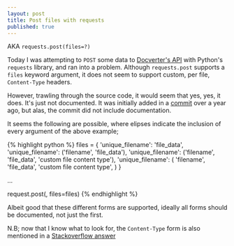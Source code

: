 ```yaml
---
layout: post
title: Post files with requests
published: true
---
```


AKA `requests.post(files=?)`

Today I was attempting to `POST` some data to [Docverter's API](http://docverter.com)  with Python's `requests` library, and ran into a problem. Although `requests.post` supports a `files` keyword argument, it does not seem to support custom, per file,  `Content-Type` headers.

However, trawling through the source code, it would seem that yes, yes, it does. It's just not documented. It was initially added in a [commit](https://github.com/abarnert/requests/commit/20b10aed1bbe277745a74953b6dc73290bfa82fa) over a year ago, but alas, the commit did not include documentation.

It seems the following are possible, where elipses indicate the inclusion of every argument of the above example;

{% highlight python %}
files = {
  'unique_filename': 'file_data',
  'unique_filename': ('filename', 'file_data'),
  'unique_filename': ('filename', 'file_data', 'custom file content type'),
  'unique_filename': (
    'filename',
    'file_data',
    'custom file content type',
    <custom headers in tuple or dict>
  )
}

...

request.post(<url>, files=files)
{% endhighlight %}

Albeit good that these different forms are supported, ideally all forms should be documented, not just the first.

N.B; now that I know what to look for, the `Content-Type` form is also mentioned in a [Stackoverflow answer](http://stackoverflow.com/questions/20244757/content-type-in-for-individual-files-in-python-requests)
